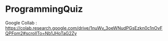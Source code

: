 # ProgrammingQuiz
Google Collab  : https://colab.research.google.com/drive/1nuWv_3oeWNudPGsEzkn0c1nOvFQPFom2#scrollTo=Nb1JHoTaG2Zy
